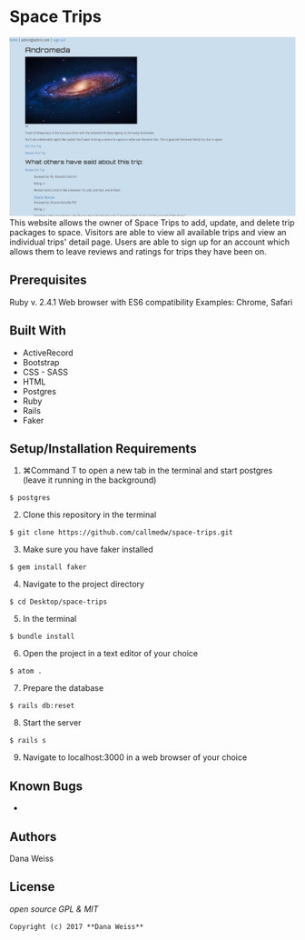 # Space Trips
![screenshot](public/img/screenshot.png)
This website allows the owner of Space Trips to add, update, and delete trip packages to space. Visitors are able to view all available trips and view an individual trips' detail page. Users are able to sign up for an account which allows them to leave reviews and ratings for trips they have been on.

## Prerequisites

Ruby v. 2.4.1
Web browser with ES6 compatibility
Examples: Chrome, Safari

## Built With

* ActiveRecord
* Bootstrap
* CSS - SASS
* HTML
* Postgres
* Ruby
* Rails
* Faker

## Setup/Installation Requirements

1. ⌘Command T to open a new tab in the terminal and start postgres (leave it running in the background)
```
$ postgres
```
2. Clone this repository in the terminal
```
$ git clone https://github.com/callmedw/space-trips.git
```
3. Make sure you have faker installed
```
$ gem install faker
```
4. Navigate to the project directory
```
$ cd Desktop/space-trips
```
5. In the terminal
```
$ bundle install
```
6. Open the project in a text editor of your choice
```
$ atom .
```
7. Prepare the database
```
$ rails db:reset
```
8. Start the server
```
$ rails s
```
9. Navigate to localhost:3000 in a web browser of your choice

## Known Bugs
*

## Authors

Dana Weiss

## License

*open source GPL & MIT*

```
Copyright (c) 2017 **Dana Weiss**
```
